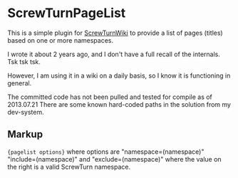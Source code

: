 ScrewTurnPageList
=================

This is a simple plugin for [ScrewTurnWiki](https://stw.codeplex.com/) to provide a list of pages (titles)
based on one or more namespaces.

I wrote it about 2 years ago, and I don't have a full recall of the internals. Tsk tsk tsk.

However, I am using it in a wiki on a daily basis, so I know it is functioning in general.

The committed code has not been pulled and tested for compile as of 2013.07.21
There are some known hard-coded paths in the solution from my dev-system.


Markup
------

`{pagelist options}` where options are "namespace=(namespace)" "include=(namespace)" and "exclude=(namespace)" 
where the value on the right is a valid ScrewTurn namespace.
